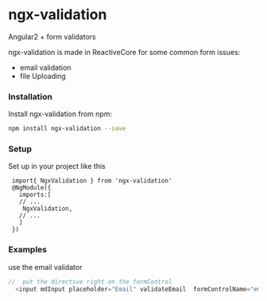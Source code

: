 # ngx-validation
Angular2 + form validators

ngx-validation is made in ReactiveCore for some common form issues:
- email validation
- file Uploading


### Installation
Install ngx-validation from npm:
```bash
npm install ngx-validation --save
```

### Setup
Set up in your project like this
```
 import{ NgxValidation } from 'ngx-validation'
 @NgModule({
   imports:[
   // ...
    NgxValidation,
   // ...
   ]
 })
```
### Examples
 use the email validator
  ```ts
  //  put the directive right on the formControl
    <input mdInput placeholder="Email" validateEmail  formControlName="email" >
  ```
